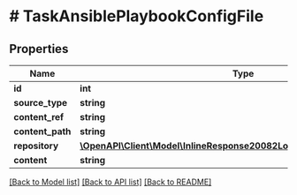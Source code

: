 # # TaskAnsiblePlaybookConfigFile

## Properties

Name | Type | Description | Notes
------------ | ------------- | ------------- | -------------
**id** | **int** |  | [optional]
**source_type** | **string** |  | [optional]
**content_ref** | **string** |  | [optional]
**content_path** | **string** |  | [optional]
**repository** | [**\OpenAPI\Client\Model\InlineResponse20082LoadBalancerInstanceSslCert**](InlineResponse20082LoadBalancerInstanceSslCert.md) |  | [optional]
**content** | **string** |  | [optional]

[[Back to Model list]](../../README.md#models) [[Back to API list]](../../README.md#endpoints) [[Back to README]](../../README.md)
